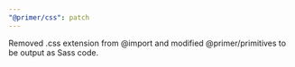 ```yaml
---
"@primer/css": patch
---
```


Removed .css extension from @import and modified @primer/primitives to be output as Sass code.
